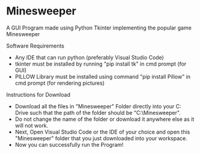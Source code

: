 # Minesweeper
A GUI Program made using Python Tkinter implementing the popular game Minesweeper

Software Requirements
- Any IDE that can run python (preferably Visual Studio Code)
- tkinter must be installed by running "pip install tk" in cmd prompt (for GUI)
- PILLOW Library must be installed using command "pip install Pillow" in cmd prompt (for rendering pictures)

Instructions for Download
- Download all the files in "Minesweeper" Folder directly into your C: Drive such that the path of the folder should be "C:\Minesweeper".
- Do not change the name of the folder or download it anywhere else as it will not work.
- Next, Open Visual Studio Code or the IDE of your choice and open this "Minesweeper" folder that you just downloaded into your workspace.
- Now you can successfully run the Program!
